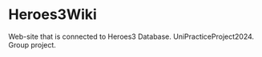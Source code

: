 # Heroes3Wiki
Web-site that is connected to Heroes3 Database. UniPracticeProject2024.
Group project.
